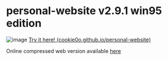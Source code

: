 # personal-website v2.9.1 win95 edition

![image](https://github.com/user-attachments/assets/93b7871d-9cd8-4718-b750-7a304ed8524d)
[Try it here! (cookie0o.github.io/personal-website)](https://cookie0o.github.io/personal-website/)   
   
Online compressed web version available [here](https://github.com/cookie0o/personal-website/tree/web)   
